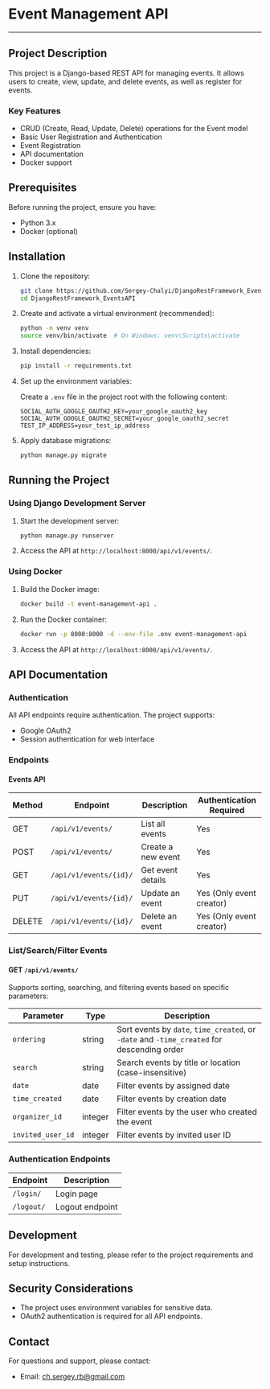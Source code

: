 # Event Management API

---

## Project Description

This project is a Django-based REST API for managing events. It allows users to create, view, update, and delete events, as well as register for events.

### Key Features

- CRUD (Create, Read, Update, Delete) operations for the Event model
- Basic User Registration and Authentication
- Event Registration
- API documentation
- Docker support

## Prerequisites

Before running the project, ensure you have:

- Python 3.x
- Docker (optional)

## Installation

1. Clone the repository:

   ```bash
   git clone https://github.com/Sergey-Chalyi/DjangoRestFramework_EventsAPI.git
   cd DjangoRestFramework_EventsAPI
   ```

2. Create and activate a virtual environment (recommended):

   ```bash
   python -m venv venv
   source venv/bin/activate  # On Windows: venv\Scripts\activate
   ```

3. Install dependencies:

   ```bash
   pip install -r requirements.txt
   ```

4. Set up the environment variables:

   Create a `.env` file in the project root with the following content:

   ```
   SOCIAL_AUTH_GOOGLE_OAUTH2_KEY=your_google_oauth2_key
   SOCIAL_AUTH_GOOGLE_OAUTH2_SECRET=your_google_oauth2_secret
   TEST_IP_ADDRESS=your_test_ip_address
   ```

5. Apply database migrations:

   ```bash
   python manage.py migrate
   ```

## Running the Project

### Using Django Development Server

1. Start the development server:

   ```bash
   python manage.py runserver
   ```

2. Access the API at `http://localhost:8000/api/v1/events/`.

### Using Docker

1. Build the Docker image:

   ```bash
   docker build -t event-management-api .
   ```

2. Run the Docker container:

   ```bash
   docker run -p 8000:8000 -d --env-file .env event-management-api
   ```

3. Access the API at `http://localhost:8000/api/v1/events/`.

## API Documentation

### Authentication

All API endpoints require authentication. The project supports:
- Google OAuth2
- Session authentication for web interface

### Endpoints

#### Events API

| Method | Endpoint                | Description                     | Authentication Required |
|--------|--------------------------|---------------------------------|-------------------------|
| GET    | `/api/v1/events/`        | List all events                | Yes                     |
| POST   | `/api/v1/events/`        | Create a new event             | Yes                     |
| GET    | `/api/v1/events/{id}/`   | Get event details              | Yes                     |
| PUT    | `/api/v1/events/{id}/`   | Update an event                | Yes (Only event creator)|
| DELETE | `/api/v1/events/{id}/`   | Delete an event                | Yes (Only event creator)|


### List/Search/Filter Events

#### GET `/api/v1/events/`

Supports sorting, searching, and filtering events based on specific parameters:

| Parameter       | Type    | Description                                                                                |
|-----------------|---------|--------------------------------------------------------------------------------------------|
| `ordering`      | string  | Sort events by `date`, `time_created`, or `-date` and `-time_created` for descending order |
| `search`        | string  | Search events by title or location (case-insensitive)                                      |
| `date`          | date    | Filter events by assigned date                                                             |
| `time_created`  | date    | Filter events by creation date                                                             |
| `organizer_id`  | integer | Filter events by the user who created the event                                            |
| `invited_user_id` | integer | Filter events by invited user ID                                                           |


### Authentication Endpoints

| Endpoint                                   | Description                |
|--------------------------------------------|----------------------------|
| `/login/`                                  | Login page                 |
| `/logout/`                                 | Logout endpoint            |


## Development

For development and testing, please refer to the project requirements and setup instructions.

## Security Considerations

- The project uses environment variables for sensitive data.
- OAuth2 authentication is required for all API endpoints.

## Contact

For questions and support, please contact:

- Email: ch.sergey.rb@gmail.com
